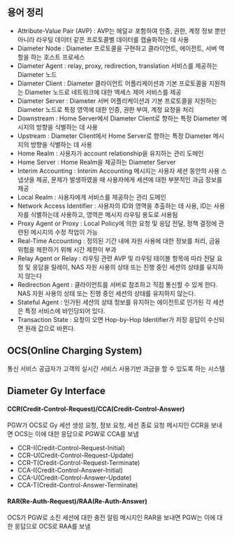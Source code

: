 ## 용어 정리
* Attribute-Value Pair (AVP) : AVP는 헤덜ㄹ 포함하여 인증, 권한, 계정 정보 뿐만 아니라 라우팅 데이터 같은 프로토콜별 데이터를 캡슐화하는 데 사용
* Diameter Node : Diameter 프로토콜을 구현하고 클라이언트, 에이전트, 서버 역할을 하는 호스트 프로세스
* Diameter Agent : relay, proxy, redirection, translation 서비스를 제공하는 Diameter 노드
* Diameter Client : Diameter 클라이언트 어플리케이션과 기본 프로토콜을 지원하는 Diameter 노드로 네트워크에 대한 액세스 제어 서비스를 제공
* Diameter Server : Diameter 서버 어플리케이션과 기본 프로토콜을 지원하는 Diameter 노드로 특정 영역에 대한 인증, 권한 부여, 계정 요청을 처리
* Downstream : Home Server에서 Diameter Client로 향하는 특정 Diameter 메시지의 방향을 식별하는 데 사용
* Upstream : Diameter Client에서 Home Server로 향하는 특정 Diameter 메시지의 방향을 식별하는 데 사용
* Home Realm : 사용자가 account relationship을 유지하는 관리 도메인
* Home Server : Home Realm을 제공하는 Diameter Server
* Interim Accounting : Interim Accounting 메시지는 사용자 세션 동안의 사용 스냅샷을 제공, 문제가 발생하였을 때 사용자에게 세션에 대한 부분적인 과금 정보를 제공
* Local Realm : 사용자에게 서비스를 제공하는 관리 도메인
* Network Access Identifier : 사용자의 ID와 영역을 추출하는 데 사용, ID는 사용자를 식별하는데 사용하고, 영역은 메시지 라우팅 용도로 사용됨
* Proxy Agent or Proxy : Local Policy에 의한 요청 및 응답 전달, 정책 결정에 관련된 메시지의 수정 작업이 가능
* Real-Time Accounting : 정의된 기간 내에 자원 사용에 대한 정보를 처리, 금융 위험을 제한하기 위해 시간 제한이 부과
* Relay Agent or Relay : 라우팅 관련 AVP 및 라우팅 테이블 항목에 따라 전달 요청 및 응답을 릴레이, NAS 자원 사용의 상태 또는 진행 중인 세션의 상태를 유지하지 않는다
* Redirection Agent : 클라이언트를 서버로 참조하고 직접 통신할 수 있게 한다. NAS 자원 사용의 상태 또는 진행 중인 세션의 상태를 유지하지 않는다.
* Stateful Agent : 인가된 세션의 상태 정보를 유지하는 에이전트로 인가된 각 세션은 특정 서비스에 바인딩되어 있다.
* Transaction State : 요청이 오면 Hop-by-Hop Identifier가 저장 응답이 수신되면 원래 값으로 바뀐다.
## OCS(Online Charging System)
통신 서비스 공급자가 고객의 실시간 서비스 사용기반 과금을 할 수 있도록 하는 시스템 
## Diameter Gy Interface
#### CCR(Credit-Control-Request)/CCA(Credit-Control-Answer)
PGW가 OCS로 Gy 세션 생성 요청, 정보 요청, 세션 종료 요청 메시지인 CCR을 보내면 OCS는 이에 대한 응답으로 PGW로 CCA를 보냄
* CCR-I(Credit-Control-Request-Initial)
* CCR-U(Credit-Control-Request-Update)
* CCR-T(Credit-Control-Request-Terminate)
* CCA-I(Credit-Control-Answer-Initial)
* CCA-U(Credit-Control-Answer-Update)
* CCA-T(Credit-Control-Answer-Terminate)
#### RAR(Re-Auth-Request)/RAA(Re-Auth-Answer)
OCS가 PGW로 소진 세션에 대한 충전 알림 메시지인 RAR을 보내면 PGW는 이에 대한 응답으로 OCS로 RAA를 보냄
